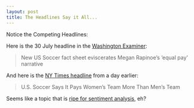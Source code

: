 ```yaml
---
layout: post
title: The Headlines Say it All...
---
```


Notice the Competing Headlines: 

Here is the 30 July headline in the [Washington Examiner](https://www.washingtonexaminer.com/opinion/new-us-soccer-fact-sheet-eviscerates-megan-rapinoes-equal-pay-narrative): 

> New US Soccer fact sheet eviscerates Megan Rapinoe’s ‘equal pay’ narrative

And here is the [NY Times headline](https://www.nytimes.com/2019/07/29/sports/soccer/us-soccer-equal-pay.html) from a day earlier: 

> U.S. Soccer Says It Pays Women’s Team More Than Men’s Team

Seems like a topic that is [ripe for sentiment analysis](https://soccer-equity.s3.amazonaws.com/sentiment.html), eh? 